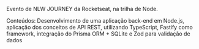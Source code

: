 
Evento de NLW JOURNEY da Rocketseat, na trilha de Node.

Conteúdos: 
Desenvolvimento de uma aplicação back-end em Node.js, aplicação dos conceitos de API REST,
utilizando TypeScript, Fastify como framework, integração do Prisma ORM + SQLite e Zod para validação de dados
